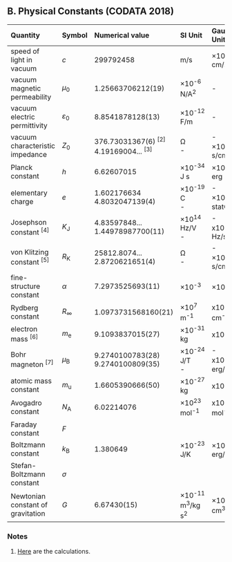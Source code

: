 ## B. Physical Constants (CODATA 2018)

|Quantity                            |Symbol         |Numerical value                      |SI Unit                          |Gaussian Unit                    |
|:-----------------------------------|:--------------|:------------------------------------|:--------------------------------|:--------------------------------|
|speed of light in vacuum            |*c*            |299792458                            |m/s                              |×10<sup>2</sup> cm/s             |
|vacuum magnetic permeability        |*µ*<sub>0</sub>|1.25663706212(19)                    |×10<sup>-6</sup> N/A<sup>2</sup> |-                                |
|vacuum electric permittivity        |*ε*<sub>0</sub>|8.8541878128(13)                     |×10<sup>-12</sup> F/m            |-                                |
|vacuum characteristic impedance     |*Z*<sub>0</sub>|376.73031367(6) <sup>[2]</sup><br/>4.19169004... <sup>[3]</sup>|Ω<br/>-|-<br/>×10<sup>-10</sup> s/cm     |
|Planck constant                     |*h*            |6.62607015                           |×10<sup>-34</sup> J s            |×10<sup>-27</sup> erg s          |
|elementary charge                   |*e*            |1.602176634<br/>4.8032047139(4)      |×10<sup>-19</sup> C<br/>-        |-<br/>×10<sup>-10</sup> statC    |
|Josephson constant <sup>[4]</sup>   |*K*<sub>J</sub>|4.83597848...<br/>1.44978987700(11)  |×10<sup>14</sup> Hz/V<br/>-      |-<br/>x10<sup>17</sup> Hz/statV  |
|von Klitzing constant <sup>[5]</sup>|*R*<sub>K</sub>|25812.8074...<br/>2.8720621651(4)    |Ω<br/>-                          |-<br/>×10<sup>-8</sup> s/cm      |
|fine-structure constant             |*α*            |7.2973525693(11)                     |×10<sup>-3</sup>                 |×10<sup>-3</sup>                 |
|Rydberg constant                    |*R*<sub>∞</sub>|1.0973731568160(21)                  |×10<sup>7</sup> m<sup>-1</sup>   |x10<sup>5</sup> cm<sup>-1</sup>  |
|electron mass <sup>[6]</sup>        |*m*<sub>e</sub>|9.1093837015(27)                     |×10<sup>-31</sup> kg             |x10<sup>-28</sup> g              |
|Bohr magneton <sup>[7]</sup>        |*µ*<sub>B</sub>|9.2740100783(28)<br/>9.2740100809(35)|×10<sup>-24</sup> J/T<br/>-      |-<br/>x10<sup>-21</sup> erg/G    |
|atomic mass constant                |*m*<sub>u</sub>|1.6605390666(50)                     |×10<sup>-27</sup> kg             |x10<sup>-24</sup> g              |
|Avogadro constant                   |*N*<sub>A</sub>|6.02214076                           |×10<sup>23</sup> mol<sup>-1</sup>|x10<sup>23</sup> mol<sup>-1</sup>|
|Faraday constant                    |*F*            |
|Boltzmann constant                  |*k*<sub>B</sub>|1.380649                             |×10<sup>-23</sup> J/K            |×10<sup>-16</sup> erg/K          |
|Stefan-Boltzmann constant           |*σ*            |
|Newtonian constant of gravitation   |*G*            |6.67430(15)                          |×10<sup>-11</sup> m<sup>3</sup>/kg s<sup>2</sup>|×10<sup>-8</sup> cm<sup>3</sup>/g s<sup>2</sup>|

### Notes

1. [Here](uncertainties/constants.py) are the calculations.
